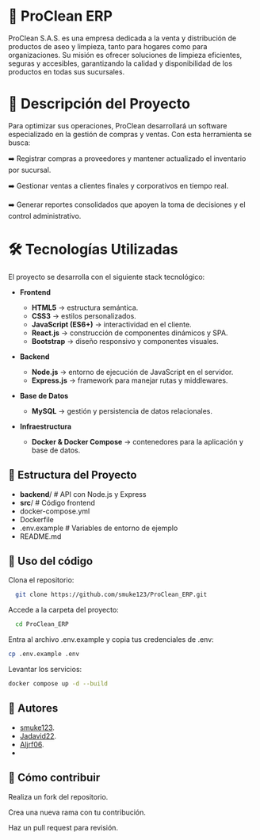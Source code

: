 # 🫧 ProClean ERP

ProClean S.A.S. es una empresa dedicada a la venta y distribución de productos de aseo y limpieza, tanto para hogares como para organizaciones. Su misión es ofrecer soluciones de limpieza eficientes, seguras y accesibles, garantizando la calidad y disponibilidad de los productos en todas sus sucursales.

# 📌 Descripción del Proyecto

Para optimizar sus operaciones, ProClean desarrollará un software especializado en la gestión de compras y ventas. Con esta herramienta se busca:

➡️ Registrar compras a proveedores y mantener actualizado el inventario por sucursal.

➡️ Gestionar ventas a clientes finales y corporativos en tiempo real.

➡️ Generar reportes consolidados que apoyen la toma de decisiones y el control administrativo.

# 🛠️ Tecnologías Utilizadas

El proyecto se desarrolla con el siguiente stack tecnológico:

- **Frontend**

  - **HTML5** → estructura semántica.
  - **CSS3** → estilos personalizados.
  - **JavaScript (ES6+)** → interactividad en el cliente.
  - **React.js** → construcción de componentes dinámicos y SPA.
  - **Bootstrap** → diseño responsivo y componentes visuales.

- **Backend**

  - **Node.js** → entorno de ejecución de JavaScript en el servidor.
  - **Express.js** → framework para manejar rutas y middlewares.

- **Base de Datos**

  - **MySQL** → gestión y persistencia de datos relacionales.

- **Infraestructura**
  - **Docker & Docker Compose** → contenedores para la aplicación y base de datos.

## 📂 Estructura del Proyecto

- **backend**/ # API con Node.js y Express
- **src**/ # Código frontend
- docker-compose.yml
- Dockerfile
- .env.example # Variables de entorno de ejemplo
- README.md

## 🚀 Uso del código

Clona el repositorio:

```bash
  git clone https://github.com/smuke123/ProClean_ERP.git
```

Accede a la carpeta del proyecto:

```bash
  cd ProClean_ERP
```

Entra al archivo .env.example y copia tus credenciales de .env:

```bash
cp .env.example .env
```

Levantar los servicios:

```bash
docker compose up -d --build
```

## 👥 Autores

- [smuke123](https://github.com/smuke123).
- [Jadavid22](https://github.com/Jadavid22).
- [Aljrf06](https://github.com/Aljrf06).
-

## 📩 Cómo contribuir

Realiza un fork del repositorio.

Crea una nueva rama con tu contribución.

Haz un pull request para revisión.
